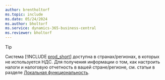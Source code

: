 ```yaml
---
author: brentholtorf
ms.topic: include
ms.date: 05/24/2024
ms.author: bholtorf
ms.service: dynamics-365-business-central
ms.reviewer: bholtorf
---
```

> [!TIP]
> Система [!INCLUDE [prod_short](prod_short.md)] доступна в странах/регионах, в которых не используется НДС. Для получения информации о том, как настроить налоги и налоговую отчетность в вашей стране/регионе, см. статьи в разделе [Локальная функциональность](../about-localization.md).  
